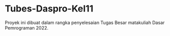 # Tubes-Daspro-Kel11
Proyek ini dibuat dalam rangka penyelesaian Tugas Besar matakuliah Dasar Pemrograman 2022.